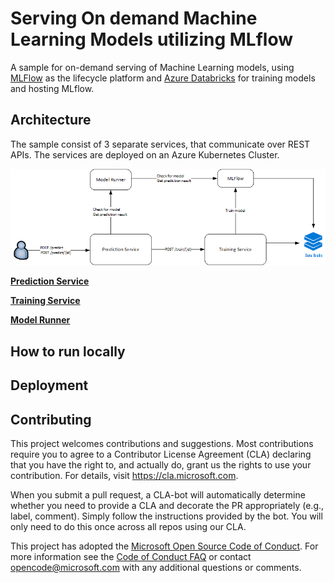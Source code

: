 # Serving On demand Machine Learning Models utilizing MLflow

A sample for on-demand serving of Machine Learning models, using [MLFlow](https://docs.azuredatabricks.net/applications/mlflow/index.html) as the lifecycle platform and [Azure Databricks](https://docs.azuredatabricks.net/getting-started/index.html) for training models and hosting MLflow.

## Architecture

The sample consist of 3 separate services, that communicate over REST APIs. The services are deployed on an Azure Kubernetes Cluster.

![Architecture Diagram](images/architecture.png)

**[Prediction Service](prediction/README.md)**

**[Training Service](training/README.md)**

**[Model Runner](model-runner/REDAME.md)**

## How to run locally

## Deployment

## Contributing

This project welcomes contributions and suggestions. Most contributions require you to agree to a
Contributor License Agreement (CLA) declaring that you have the right to, and actually do, grant us
the rights to use your contribution. For details, visit https://cla.microsoft.com.

When you submit a pull request, a CLA-bot will automatically determine whether you need to provide
a CLA and decorate the PR appropriately (e.g., label, comment). Simply follow the instructions
provided by the bot. You will only need to do this once across all repos using our CLA.

This project has adopted the [Microsoft Open Source Code of Conduct](https://opensource.microsoft.com/codeofconduct/).
For more information see the [Code of Conduct FAQ](https://opensource.microsoft.com/codeofconduct/faq/) or
contact [opencode@microsoft.com](mailto:opencode@microsoft.com) with any additional questions or comments.
